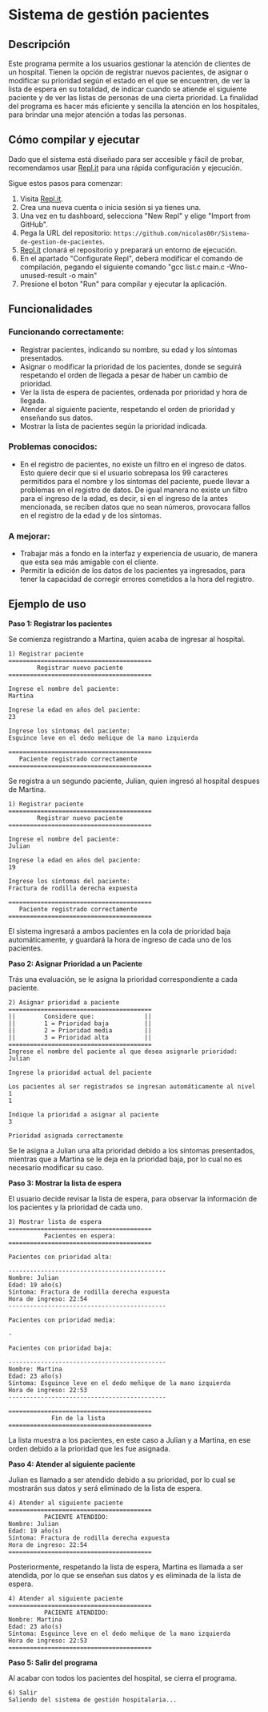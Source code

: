 # Sistema de gestión pacientes
## Descripción 

Este programa permite a los usuarios gestionar la atención de clientes de un hospital. Tienen la opción de registrar nuevos pacientes, de asignar o modificar su prioridad según el estado en el que se encuentren, de ver la lista de espera en su totalidad, de indicar cuando se atiende el siguiente paciente y de ver las listas de personas de una cierta prioridad. La finalidad del programa es hacer más eficiente y sencilla la atención en los hospitales, para brindar una mejor atención a todas las personas.

## Cómo compilar y ejecutar

Dado que el sistema está diseñado para ser accesible y fácil de probar, recomendamos usar [Repl.it](http://repl.it/) para una rápida configuración y ejecución. 

Sigue estos pasos para comenzar:

1. Visita [Repl.it](https://repl.it/).
2. Crea una nueva cuenta o inicia sesión si ya tienes una.
3. Una vez en tu dashboard, selecciona "New Repl" y elige "Import from GitHub".
4. Pega la URL del repositorio: `https://github.com/nicolas00r/Sistema-de-gestion-de-pacientes`.
5. [Repl.it](http://repl.it/) clonará el repositorio y preparará un entorno de ejecución.
6. En el apartado "Configurate Repl", deberá modificar el comando de compilación, pegando el siguiente comando "gcc list.c main.c -Wno-unused-result -o main"
7. Presione el boton "Run" para compilar y ejecutar la aplicación.

## Funcionalidades

### Funcionando correctamente:

- Registrar pacientes, indicando su nombre, su edad y los síntomas presentados.
- Asignar o modificar la prioridad de los pacientes, donde se seguirá respetando el orden de llegada a pesar de haber un cambio de prioridad.
- Ver la lista de espera de pacientes, ordenada por prioridad y hora de llegada.
- Atender al siguiente paciente, respetando el orden de prioridad y enseñando sus datos.
- Mostrar la lista de pacientes según la prioridad indicada.

### Problemas conocidos:

- En el registro de pacientes, no existe un filtro en el ingreso de datos. Esto quiere decir que si el usuario sobrepasa los 99 caracteres permitidos para el nombre y los síntomas del paciente, puede llevar a problemas en el registro de datos. De igual manera no existe un filtro para el ingreso de la edad, es decir, si en el ingreso de la antes mencionada, se reciben datos que no sean números, provocara fallos en el registro de la edad y de los síntomas.

### A mejorar:

- Trabajar más a fondo en la interfaz y experiencia de usuario, de manera que esta sea más amigable con el cliente.
- Permitir la edición de los datos de los pacientes ya ingresados, para tener la capacidad de corregir errores cometidos a la hora del registro.

## Ejemplo de uso

**Paso 1: Registrar los pacientes**

Se comienza registrando a Martina, quien acaba de ingresar al hospital.
````
1) Registrar paciente
========================================
        Registrar nuevo paciente
========================================

Ingrese el nombre del paciente: 
Martina

Ingrese la edad en años del paciente: 
23

Ingrese los síntomas del paciente:
Esguince leve en el dedo meñique de la mano izquierda

========================================
   Paciente registrado correctamente
========================================
````  
Se registra a un segundo paciente, Julian, quien ingresó al hospital despues de Martina.
````
1) Registrar paciente
========================================
        Registrar nuevo paciente
========================================

Ingrese el nombre del paciente: 
Julian

Ingrese la edad en años del paciente: 
19

Ingrese los síntomas del paciente:
Fractura de rodilla derecha expuesta

========================================
   Paciente registrado correctamente
========================================
````  
El sistema ingresará a ambos pacientes en la cola de prioridad baja automáticamente, y guardará la hora de ingreso de cada uno de los pacientes.

**Paso 2: Asignar Prioridad a un Paciente**

Trás una evaluación, se le asigna la prioridad correspondiente a cada paciente.
````
2) Asignar prioridad a paciente
========================================
||        Considere que:              ||
||        1 = Prioridad baja          ||
||        2 = Prioridad media         ||
||        3 = Prioridad alta          ||
========================================
Ingrese el nombre del paciente al que desea asignarle prioridad: 
Julian

Ingrese la prioridad actual del paciente

Los pacientes al ser registrados se ingresan automáticamente al nivel 1
1

Indique la prioridad a asignar al paciente
3

Prioridad asignada correctamente
````

Se le asigna a Julian una alta prioridad debido a los síntomas presentados, mientras que a Martina se le deja en la prioridad baja, por lo cual no es necesario modificar su caso.

**Paso 3: Mostrar la lista de espera**

El usuario decide revisar la lista de espera, para observar la información de los pacientes y la prioridad de cada uno.
````
3) Mostrar lista de espera
========================================
          Pacientes en espera: 
========================================

Pacientes con prioridad alta: 

--------------------------------------------
Nombre: Julian
Edad: 19 año(s)
Síntoma: Fractura de rodilla derecha expuesta
Hora de ingreso: 22:54
--------------------------------------------

Pacientes con prioridad media:

-

Pacientes con prioridad baja: 

--------------------------------------------
Nombre: Martina
Edad: 23 año(s)
Síntoma: Esguince leve en el dedo meñique de la mano izquierda
Hora de ingreso: 22:53
--------------------------------------------

========================================
            Fin de la lista
========================================
````

La lista muestra a los pacientes, en este caso a Julian y a Martina, en ese orden debido a la prioridad que les fue asignada.

**Paso 4: Atender al siguiente paciente**

Julian es llamado a ser atendido debido a su prioridad, por lo cual se mostrarán sus datos y será eliminado de la lista de espera.

````
4) Atender al siguiente paciente
========================================
          PACIENTE ATENDIDO: 
Nombre: Julian
Edad: 19 año(s)
Síntoma: Fractura de rodilla derecha expuesta
Hora de ingreso: 22:54
========================================
````
Posteriormente, respetando la lista de espera, Martina es llamada a ser atendida, por lo que se enseñan sus datos y es eliminada de la lista de espera.

````
4) Atender al siguiente paciente
========================================
          PACIENTE ATENDIDO: 
Nombre: Martina
Edad: 23 año(s)
Síntoma: Esguince leve en el dedo meñique de la mano izquierda
Hora de ingreso: 22:53
========================================
````

**Paso 5: Salir del programa**

Al acabar con todos los pacientes del hospital, se cierra el programa.

````
6) Salir
Saliendo del sistema de gestión hospitalaria...
````
